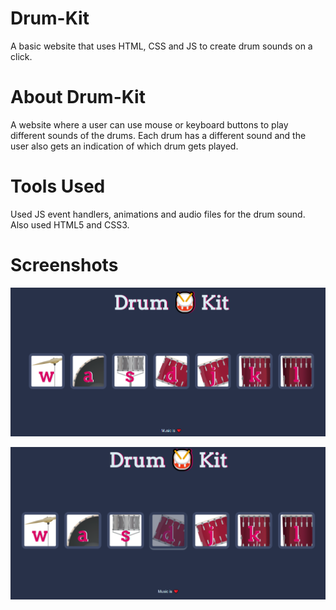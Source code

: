 # Drum-Kit
A basic website that uses HTML, CSS and JS to create drum sounds on a click.

# About Drum-Kit
A website where a user can use mouse or keyboard buttons to play different sounds of the drums. Each drum has a different sound and the user also gets an indication of which drum gets played.

# Tools Used
Used JS event handlers, animations and audio files for the drum sound. Also used HTML5 and CSS3.

# Screenshots
![](images/initial-page.png)

![](images/button-pressed.png)
